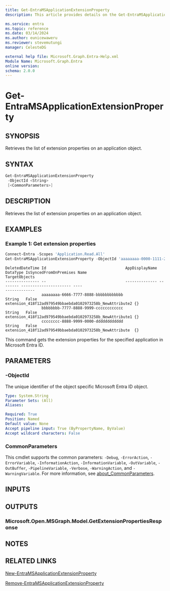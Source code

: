 ```yaml
---
title: Get-EntraMSApplicationExtensionProperty
description: This article provides details on the Get-EntraMSApplicationExtensionProperty command.

ms.service: entra
ms.topic: reference
ms.date: 03/14/2024
ms.author: eunicewaweru
ms.reviewer: stevemutungi
manager: CelesteDG

external help file: Microsoft.Graph.Entra-Help.xml
Module Name: Microsoft.Graph.Entra
online version:
schema: 2.0.0
---
```


# Get-EntraMSApplicationExtensionProperty

## SYNOPSIS

Retrieves the list of extension properties on an application object.

## SYNTAX

```powershell
Get-EntraMSApplicationExtensionProperty 
 -ObjectId <String> 
 [<CommonParameters>]
```

## DESCRIPTION

Retrieves the list of extension properties on an application object.

## EXAMPLES

### Example 1: Get extension properties

```powershell
Connect-Entra -Scopes 'Application.Read.All'
Get-EntraMSApplicationExtensionProperty -ObjectId 'aaaaaaaa-0000-1111-2222-bbbbbbbbbbbb'
```

```output
DeletedDateTime Id                                   AppDisplayName DataType IsSyncedFromOnPremises Name                                                     TargetObjects
--------------- --                                   -------------- -------- ---------------------- ----                                                     -------------
                aaaaaaaa-6666-7777-8888-bbbbbbbbbbbb                String   False                  extension_418f12ad979549bbaebda0102973258b_NewAttribute2 {}
                bbbbbbbb-7777-8888-9999-cccccccccccc                String   False                  extension_418f12ad979549bbaebda0102973258b_NewAttribute1 {}
                cccccccc-8888-9999-0000-dddddddddddd                String   False                  extension_418f12ad979549bbaebda0102973258b_NewAttribute  {}
```

This command gets the extension properties for the specified application in Microsoft Entra ID.

## PARAMETERS

### -ObjectId

The unique identifier of the object specific Microsoft Entra ID object.

```yaml
Type: System.String
Parameter Sets: (All)
Aliases:

Required: True
Position: Named
Default value: None
Accept pipeline input: True (ByPropertyName, ByValue)
Accept wildcard characters: False
```

### CommonParameters

This cmdlet supports the common parameters: `-Debug`, `-ErrorAction`, `-ErrorVariable`, `-InformationAction`, `-InformationVariable`, `-OutVariable`, `-OutBuffer`, `-PipelineVariable`, `-Verbose`, `-WarningAction`, and `-WarningVariable`. For more information, see [about_CommonParameters](https://go.microsoft.com/fwlink/?LinkID=113216).

## INPUTS

## OUTPUTS

### Microsoft.Open.MSGraph.Model.GetExtensionPropertiesResponse

## NOTES

## RELATED LINKS

[New-EntraMSApplicationExtensionProperty](New-EntraMSApplicationExtensionProperty.md)

[Remove-EntraMSApplicationExtensionProperty](Remove-EntraMSApplicationExtensionProperty.md)


